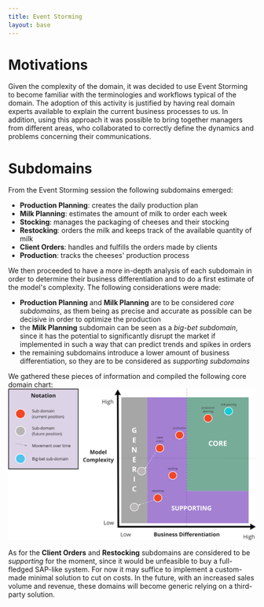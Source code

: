 ```yaml
---
title: Event Storming
layout: base
---
```

# Motivations
Given the complexity of the domain, it was decided to use Event Storming to become familiar with
the terminologies and workflows typical of the domain. The adoption of this activity is justified by having
real domain experts available to explain the current business processes to us. In addition, using this approach it was
possible to bring together managers from different areas, who collaborated to correctly define the dynamics and problems
concerning their communications.

# Subdomains
From the Event Storming session the following subdomains emerged:
- **Production Planning**: creates the daily production plan
- **Milk Planning**: estimates the amount of milk to order each week
- **Stocking**: manages the packaging of cheeses and their stocking
- **Restocking**: orders the milk and keeps track of the available quantity of milk
- **Client Orders**: handles and fulfills the orders made by clients
- **Production**: tracks the cheeses' production process

We then proceeded to have a more in-depth analysis of each subdomain in order to determine their business 
differentiation and to do a first estimate of the model's complexity.
The following considerations were made:
- **Production Planning** and **Milk Planning** are to be considered *core subdomains*, as them being as precise and accurate as possible can be decisive in order to optimize the production
- the **Milk Planning** subdomain can be seen as a *big-bet subdomain*, since it has the potential to significantly disrupt the market if implemented in such a way that can predict trends and spikes in orders
- the remaining subdomains introduce a lower amount of business differentiation, so they are to be considered as *supporting subdomains*

We gathered these pieces of information and compiled the following core domain chart:
![Core domain chart](images/core-domain-chart.png)

As for the **Client Orders** and **Restocking** subdomains are considered to be *supporting* for the moment, since it 
would be unfeasible to buy a full-fledged SAP-like system.
For now it may suffice to implement a custom-made minimal solution to cut on costs.
In the future, with an increased sales volume and revenue, these domains will become generic relying on a third-party 
solution.
